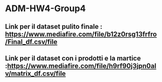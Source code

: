 # ADM-HW4-Group4
## Link per il dataset pulito finale : https://www.mediafire.com/file/b12z0rsg13frfro/Final_df.csv/file
## Link per il dataset con i prodotti e la martice :https://www.mediafire.com/file/h9rf90j3jpn0alv/matrix_df.csv/file
